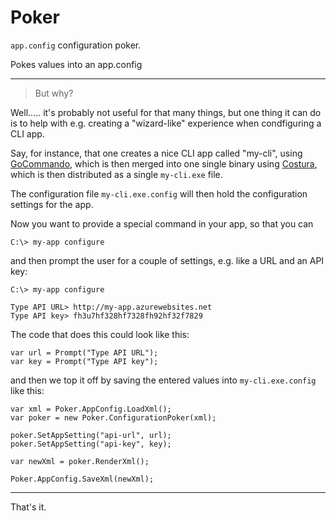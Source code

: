 # Poker

`app.config` configuration poker.

Pokes values into an app.config

---

> But why?

Well..... it's probably not useful for that many things, but one thing it can do is to help with e.g. creating a "wizard-like" experience when
condfiguring a CLI app.

Say, for instance, that one creates a nice CLI app called "my-cli", using [GoCommando](https://github.com/rebus-org/GoCommando), which is then merged into one
single binary using [Costura](https://github.com/Fody/Costura), which is then distributed as a single `my-cli.exe` file.

The configuration file `my-cli.exe.config` will then hold the configuration settings for the app.

Now you want to provide a special command in your app, so that you can

    C:\> my-app configure

and then prompt the user for a couple of settings, e.g. like a URL and an API key:

    C:\> my-app configure

	Type API URL> http://my-app.azurewebsites.net
	Type API key> fh3u7hf328hf7328fh92hf32f7829

The code that does this could look like this:

    var url = Prompt("Type API URL");
	var key = Prompt("Type API key");

and then we top it off by saving the entered values into `my-cli.exe.config` like this:

    var xml = Poker.AppConfig.LoadXml();
	var poker = new Poker.ConfigurationPoker(xml);

	poker.SetAppSetting("api-url", url);
	poker.SetAppSetting("api-key", key);

	var newXml = poker.RenderXml();

	Poker.AppConfig.SaveXml(newXml);

---

That's it.




